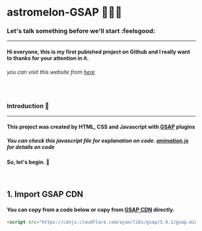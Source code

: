 # astromelon-GSAP 🍉🧑‍🚀

### Let's talk something before we'll start  :feelsgood:
____________
#### Hi everyone, this is my first pubished project on Github and I really want to thanks for your attention in it. 
###### you can visit this website from [here](https://napatt-c.github.io/astromelon-GSAP/)

<br> 

### Introduction 🧦
____________

#### This project was created by HTML, CSS and Javascript with [GSAP](https://greensock.com) plugins

##### You can check this javascript file for explanation on code. [animation.js](https://github.com/Napatt-C/astromelon-GSAP/blob/main/animation.js) for details on code

#### So, let's begin. :dash:

<br>

## 1. Import GSAP CDN

#### You can copy from a code below or copy from [GSAP CDN](https://greensock.com/docs/v3/Installation) directly.

```html
<script src="https://cdnjs.cloudflare.com/ajax/libs/gsap/3.9.1/gsap.min.js"></script>
```
